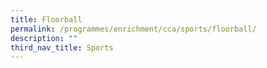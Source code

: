 ```yaml
---
title: Floorball
permalink: /programmes/enrichment/cca/sports/floorball/
description: ""
third_nav_title: Sports
---
```

